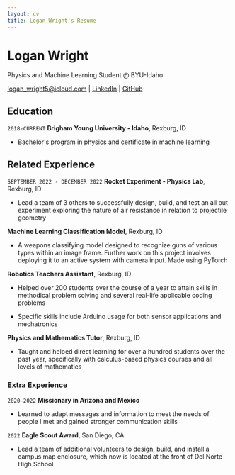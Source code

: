 ```yaml
---
layout: cv
title: Logan Wright's Resume
---
```

# Logan Wright
Physics and Machine Learning Student @ BYU-Idaho

<div id="webaddress">
<a href="logan_wright5@icloud.com">logan_wright5@icloud.com</a>
| <a href="https://www.linkedin.com/in/logan-wright-1116bb238">LinkedIn</a>
| <a href="https://loganwrightai.github.io/logan-wright-resume/">GitHub</a>
</div>

<!-- https://www.monique.tech/the-art-of-markdown -->

## Education

`2018-CURRENT`
__Brigham Young University - Idaho__, Rexburg, ID

- Bachelor's program in physics and certificate in machine learning

## Related Experience

`SEPTEMBER 2022 - DECEMBER 2022`
__Rocket Experiment - Physics Lab__, Rexburg, ID

- Lead a team of 3 others to successfully design, build, and test an all out experiment exploring the nature of air resistance in relation to projectile geometry

__Machine Learning Classification Model__, Rexburg, ID

- A weapons classifying model designed to recognize guns of various types within an image frame. Further work on this project involves deploying it to an active system with camera input. Made using PyTorch

__Robotics Teachers Assistant__, Rexburg, ID

- Helped over 200 students over the course of a year to attain skills in methodical problem solving and several real-life applicable coding problems

- Specific skills include Arduino usage for both sensor applications and mechatronics

__Physics and Mathematics Tutor__, Rexburg, ID

- Taught and helped direct learning for over a hundred students over the past year, specifically with calculus-based physics courses and all levels of mathematics

### Extra Experience

`2020-2022`
__Missionary in Arizona and Mexico__

- Learned to adapt messages and information to meet the needs of people I met and gained stronger communication skills

`2022`
__Eagle Scout Award__, San Diego, CA

- Lead a team of additional volunteers to design, build, and install a campus map enclosure, which now is located at the front of Del Norte High School

<!-- ### Footer

Last updated: May 2013 -->


